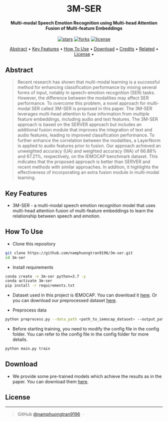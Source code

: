 
<h1 align="center">
  3M-SER
  <br>
</h1>

<h4 align="center">Multi-modal Speech Emotion Recognition using Multi-head Attention Fusion of Multi-feature Embeddings</h4>

<p align="center">
<a href=""><img src="https://img.shields.io/github/stars/namphuongtran9196/3m-ser" alt="stars"></a>
<a href=""><img src="https://img.shields.io/github/forks/namphuongtran9196/3m-ser" alt="forks"></a>
<a href=""><img src="https://img.shields.io/github/license/namphuongtran9196/3m-ser" alt="license"></a>
</p>

<p align="center">
  <a href="#abstract">Abstract</a> •
  <a href="#key-features">Key Features</a> •
  <a href="#how-to-use">How To Use</a> •
  <a href="#download">Download</a> •
  <a href="#credits">Credits</a> •
  <a href="#related">Related</a> •
  <a href="#license">License</a> •
</p>

## Abstract
> Recent research has shown that multi-modal learning is a successful method for enhancing classification performance by mixing several forms of input, notably in speech-emotion recognition (SER) tasks. However, the difference between the modalities may affect SER performance. To overcome this problem, a novel approach for multi-modal SER called 3M-SER is proposed in this paper. The 3M-SER leverages multi-head attention to fuse information from multiple feature embeddings, including audio and text features. The 3M-SER approach is based on the SERVER approach but includes an additional fusion module that improves the integration of text and audio features, leading to improved classification performance. To further enhance the correlation between the modalities, a LayerNorm is applied to audio features prior to fusion. Our approach achieved an unweighted accuracy (UA) and weighted accuracy (WA) of 66.88% and 67.21%, respectively, on the IEMOCAP benchmark dataset. This indicates that the proposed approach is better than SERVER and recent methods with similar approaches. In addition, it highlights the effectiveness of incorporating an extra fusion module in multi-modal learning.
## Key Features
- 3M-SER - a multi-modal speech emotion recognition model that uses multi-head attention fusion of multi-feature embeddings to learn the relationship between speech and emotion.
## How To Use
- Clone this repository
```bash
git clone https://github.com/namphuongtran9196/3m-ser.git 
cd 3m-ser
```
- Install requirements
```bash
conda create -n 3m-ser python=3.7 -y
conda activate 3m-ser
pip install -r requirements.txt
```
- Dataset used in this project is IEMOCAP. You can download it [here](https://sail.usc.edu/iemocap/iemocap_release.htm). Or you can download our preprocessed dataset [here](https://drive.google.com/drive/folders/1-0Z3Q4QZ3Z2Z3Z3Z3Z3Z3Z3Z3Z3Z3Z3Z?usp=sharing).

- Preprocess data
```bash
python preprocess.py --data_path <path_to_iemocap_dataset> --output_path <path_to_output_folder>
```

- Before starting training, you need to modify the config file in the config folder. You can refer to the config file in the config folder for more details.
```bash
python main.py train
```

## Download
- We provide some pre-trained models which achieve the results as in the paper. You can download them [here](https://drive.google.com/drive/folders/1-0Z3Q4QZ3Z2Z3Z3Z3Z3Z3Z3Z3Z3Z3Z3Z?usp=sharing).
## License
---

> GitHub [@namphuongtran9196](https://github.com/namphuongtran9196) &nbsp;&middot;&nbsp;

